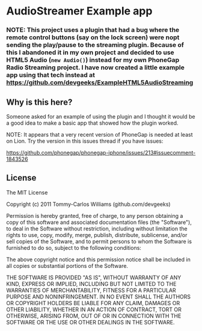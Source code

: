 AudioStreamer Example app
============

### NOTE: This project uses a plugin that had a bug where the remote control buttons (say on the lock screen) were nopt sending the play/pause to the streaming plugin. Because of this I abandoned it in my own project and decided to use HTML5 Audio (`new Audio()`) instead for my own PhoneGap Radio Streaming project. I have now created a little example app using that tech instead at https://github.com/devgeeks/ExampleHTML5AudioStreaming

Why is this here?
------------

Someone asked for an example of using the plugin and I thought it would be a good idea to make a basic app that showed how the plugin worked.

NOTE: It appears that a very recent version of PhoneGap is needed at least on Lion. Try the version in this issues thread if you have issues:

https://github.com/phonegap/phonegap-iphone/issues/213#issuecomment-1843526

## License

The MIT License

Copyright (c) 2011 Tommy-Carlos Williams (github.com/devgeeks)

Permission is hereby granted, free of charge, to any person obtaining a copy of this software and associated documentation files (the "Software"), to deal in the Software without restriction, including without limitation the rights to use, copy, modify, merge, publish, distribute, sublicense, and/or sell copies of the Software, and to permit persons to whom the Software is furnished to do so, subject to the following conditions:

The above copyright notice and this permission notice shall be included in all copies or substantial portions of the Software.

THE SOFTWARE IS PROVIDED "AS IS", WITHOUT WARRANTY OF ANY KIND, EXPRESS OR IMPLIED, INCLUDING BUT NOT LIMITED TO THE WARRANTIES OF MERCHANTABILITY, FITNESS FOR A PARTICULAR PURPOSE AND NONINFRINGEMENT. IN NO EVENT SHALL THE AUTHORS OR COPYRIGHT HOLDERS BE LIABLE FOR ANY CLAIM, DAMAGES OR OTHER LIABILITY, WHETHER IN AN ACTION OF CONTRACT, TORT OR OTHERWISE, ARISING FROM, OUT OF OR IN CONNECTION WITH THE SOFTWARE OR THE USE OR OTHER DEALINGS IN THE SOFTWARE.
